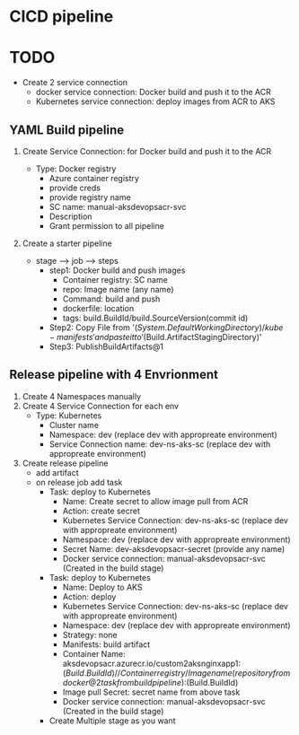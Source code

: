 # CICD pipeline

# TODO
- Create 2 service connection
    - docker service connection: Docker build and push it to the ACR
    - Kubernetes service connection: deploy images from ACR to AKS

## YAML Build pipeline 

1. Create Service Connection: for Docker build and push it to the ACR
    - Type: Docker registry
        - Azure container registry 
        - provide creds
        - provide registry name
        - SC name: manual-aksdevopsacr-svc
        - Description
        - Grant permission to all pipeline

2.  Create a starter pipeline
    - stage --> job --> steps
        - step1: Docker build and push images
            - Container registry: SC name
            - repo: Image name (any name)
            - Command: build and push
            - dockerfile: location
            - tags: build.BuildId/build.SourceVersion(commit id)
        - Step2: Copy File from '$(System.DefaultWorkingDirectory)/kube-manifests' and paste it to '$(Build.ArtifactStagingDirectory)'
        - Step3: PublishBuildArtifacts@1

## Release pipeline with 4 Envrionment
1. Create 4 Namespaces manually 
2. Create 4 Service Connection for each env
    - Type: Kubernetes
        - Cluster name
        - Namespace: dev (replace dev with appropreate environment)
        - Service Connection name: dev-ns-aks-sc (replace dev with appropreate environment)
3. Create release pipeline
    - add artifact
    - on release job add task
        - Task: deploy to Kubernetes
            - Name: Create secret to allow image pull from ACR
            - Action: create secret
            - Kubernetes Service Connection: dev-ns-aks-sc (replace dev with appropreate environment)
            - Namespace: dev (replace dev with appropreate environment)
            - Secret Name: dev-aksdevopsacr-secret (provide any name)
            - Docker service connection: manual-aksdevopsacr-svc (Created in the build stage)
        - Task: deploy to Kubernetes
            - Name: Deploy to AKS
            - Action: deploy
            - Kubernetes Service Connection: dev-ns-aks-sc (replace dev with appropreate environment)
            - Namespace: dev (replace dev with appropreate environment)
            - Strategy: none
            - Manifests: build artifact
            - Container Name: aksdevopsacr.azurecr.io/custom2aksnginxapp1:$(Build.BuildId) // Container registry/Image name(repository from docker@2 task from build pipeline):$(Build.BuildId)
            - Image pull Secret: secret name from above task
            - Docker service connection: manual-aksdevopsacr-svc (Created in the build stage)
        - Create Multiple stage as you want